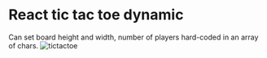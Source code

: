 # React tic tac toe dynamic
Can set board height and width, number of players hard-coded in an array of chars.
![tictactoe](https://github.com/user-attachments/assets/ac611aba-af07-4c1f-aa39-b29b00c4ad9b)
